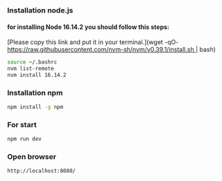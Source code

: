 ### Installation node.js
#### for installing Node 16.14.2 you should follow this steps:

[Please copy this link and put it  in your terminal.](wget -qO- https://raw.githubusercontent.com/nvm-sh/nvm/v0.39.1/install.sh | bash)

```bash
source ~/.bashrc
nvm list-remote
nvm install 16.14.2
```

### Installation npm 

```bash
npm install -g npm
```

### For start

```bash
npm run dev
```

### Open browser
```bash
http://localhost:8080/
```